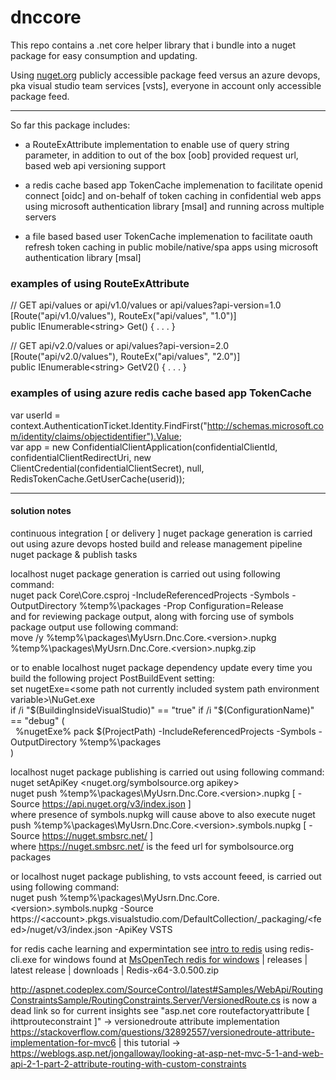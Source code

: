 # dnccore


This repo contains a .net core helper library that i bundle into a nuget package for easy consumption and updating.

Using [nuget.org](http://nuget.org/packages/MyUsrn.Dnc.Core/) publicly accessible package feed versus an azure devops, pka visual studio 
team services [vsts], everyone in account only accessible package feed.

- - -

So far this package includes:
  
  * a RouteExAttribute implementation to enable use of query string parameter, in addition to out of the box [oob] provided request url, based web api versioning support

  * a redis cache based app TokenCache implemenation to facilitate openid connect [oidc] and on-behalf of token caching in confidential web apps using microsoft authentication library [msal] and running across multiple servers

  * a file based based user TokenCache implemenation to facilitate oauth refresh token caching in public mobile/native/spa apps using microsoft authentication library [msal]

### examples of using RouteExAttribute
// GET api/values or api/v1.0/values or api/values?api-version=1.0  
[Route("api/v1.0/values"), RouteEx("api/values", "1.0")]  
public IEnumerable&lt;string&gt; Get() { . . . }  
  
// GET api/v2.0/values or api/values?api-version=2.0  
[Route("api/v2.0/values"), RouteEx("api/values", "2.0")]  
public IEnumerable&lt;string&gt; GetV2() { . . . }
  
### examples of using azure redis cache based app TokenCache 
var userId = context.AuthenticationTicket.Identity.FindFirst("http://schemas.microsoft.com/identity/claims/objectidentifier").Value;  
var app = new ConfidentialClientApplication(confidentialClientId, confidentialClientRedirectUri,
    new ClientCredential(confidentialClientSecret), null, RedisTokenCache.GetUserCache(userid));
<br />

- - - 

#### solution notes 
continuous integration [ or delivery ] nuget package generation is carried out using azure devops hosted build and release management pipeline nuget package & publish tasks

localhost nuget package generation is carried out using following command:  
nuget pack Core\Core.csproj -IncludeReferencedProjects -Symbols -OutputDirectory %temp%\packages -Prop Configuration=Release  
and for reviewing package output, along with forcing use of symbols package output use following command:  
move /y %temp%\packages\MyUsrn.Dnc.Core.&lt;version&gt;.nupkg %temp%\packages\MyUsrn.Dnc.Core.&lt;version&gt;.nupkg.zip

or to enable localhost nuget package dependency update every time you build the following project PostBuildEvent setting:  
set nugetExe=&lt;some path not currently included system path environment variable&gt;\NuGet.exe  
if /i "$(BuildingInsideVisualStudio)" == "true" if /i "$(ConfigurationName)" == "debug" (  
&nbsp;&nbsp;%nugetExe% pack $(ProjectPath) -IncludeReferencedProjects -Symbols -OutputDirectory %temp%\packages  
)  

localhost nuget package publishing is carried out using following command:  
nuget setApiKey &lt;nuget.org/symbolsource.org apikey&gt;  
nuget push %temp%\packages\MyUsrn.Dnc.Core.&lt;version&gt;.nupkg [ -Source https://api.nuget.org/v3/index.json ]  
where presence of symbols.nupkg will cause above to also execute nuget push %temp%\packages\MyUsrn.Dnc.Core.&lt;version&gt;.symbols.nupkg [ -Source https://nuget.smbsrc.net/ ]  
where https://nuget.smbsrc.net/ is the feed url for symbolsource.org packages  

or localhost nuget package publishing, to vsts account feeed, is carried out using following command:  
nuget push %temp%\packages\MyUsrn.Dnc.Core.&lt;version&gt;.symbols.nupkg -Source https://&lt;account&gt;.pkgs.visualstudio.com/DefaultCollection/_packaging/&lt;feed&gt;/nuget/v3/index.json -ApiKey VSTS  

for redis cache learning and expermintation see [intro to redis](http://redis.io/topics/data-types-intro) using redis-cli.exe for windows found at 
[MsOpenTech redis for windows](https://github.com/MSOpenTech/redis/) | releases | latest release | downloads | Redis-x64-3.0.500.zip  

http://aspnet.codeplex.com/SourceControl/latest#Samples/WebApi/RoutingConstraintsSample/RoutingConstraints.Server/VersionedRoute.cs
is now a dead link so for current insights see "asp.net core routefactoryattribute [ ihttprouteconstraint ]" -> 
versionedroute attribute implementation https://stackoverflow.com/questions/32892557/versionedroute-attribute-implementation-for-mvc6 | this tutorial ->
https://weblogs.asp.net/jongalloway/looking-at-asp-net-mvc-5-1-and-web-api-2-1-part-2-attribute-routing-with-custom-constraints

